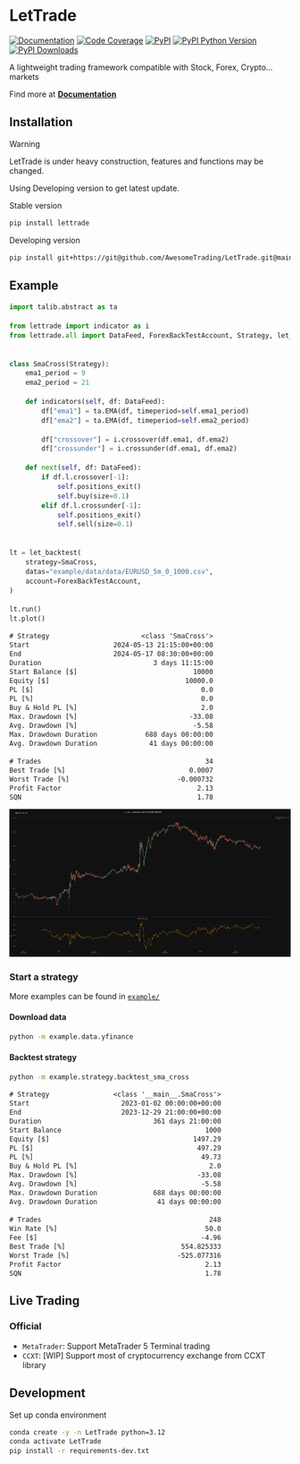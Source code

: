 # LetTrade

[![Documentation](https://img.shields.io/badge/docs-lettrade-708FCC.svg?style=for-the-badge)](https://AwesomeTrading.github.io/LetTrade/)
[![Code Coverage](https://img.shields.io/codecov/c/gh/AwesomeTrading/lettrade.svg?style=for-the-badge)](https://codecov.io/gh/AwesomeTrading/lettrade)
[![PyPI](https://img.shields.io/pypi/v/lettrade.svg?color=blue&style=for-the-badge)](https://pypi.org/project/lettrade)
[![PyPI Python Version](https://img.shields.io/pypi/pyversions/lettrade.svg?color=skyblue&style=for-the-badge)](https://pypi.org/project/lettrade)
[![PyPI Downloads](https://img.shields.io/pypi/dd/lettrade.svg?color=skyblue&style=for-the-badge)](https://pypi.org/project/lettrade)

A lightweight trading framework compatible with Stock, Forex, Crypto... markets

Find more at [**Documentation**](https://AwesomeTrading.github.io/LetTrade/)

## Installation

> [!WARNING]  
> LetTrade is under heavy construction, features and functions may be changed.
>
> Using Developing version to get latest update.

Stable version

```sh
pip install lettrade
```

Developing version

```sh
pip install git+https://git@github.com/AwesomeTrading/LetTrade.git@main
```

## Example

```python
import talib.abstract as ta

from lettrade import indicator as i
from lettrade.all import DataFeed, ForexBackTestAccount, Strategy, let_backtest


class SmaCross(Strategy):
    ema1_period = 9
    ema2_period = 21

    def indicators(self, df: DataFeed):
        df["ema1"] = ta.EMA(df, timeperiod=self.ema1_period)
        df["ema2"] = ta.EMA(df, timeperiod=self.ema2_period)

        df["crossover"] = i.crossover(df.ema1, df.ema2)
        df["crossunder"] = i.crossunder(df.ema1, df.ema2)

    def next(self, df: DataFeed):
        if df.l.crossover[-1]:
            self.positions_exit()
            self.buy(size=0.1)
        elif df.l.crossunder[-1]:
            self.positions_exit()
            self.sell(size=0.1)


lt = let_backtest(
    strategy=SmaCross,
    datas="example/data/data/EURUSD_5m_0_1000.csv",
    account=ForexBackTestAccount,
)

lt.run()
lt.plot()
```

```text
# Strategy                       <class 'SmaCross'>
Start                     2024-05-13 21:15:00+00:00
End                       2024-05-17 08:30:00+00:00
Duration                            3 days 11:15:00
Start Balance [$]                             10000
Equity [$]                                  10000.0
PL [$]                                          0.0
PL [%]                                          0.0
Buy & Hold PL [%]                               2.0
Max. Drawdown [%]                            -33.08
Avg. Drawdown [%]                             -5.58
Max. Drawdown Duration            688 days 00:00:00
Avg. Drawdown Duration             41 days 00:00:00

# Trades                                         34
Best Trade [%]                               0.0007
Worst Trade [%]                           -0.000732
Profit Factor                                  2.13
SQN                                            1.78
```

![Plot](https://raw.githubusercontent.com/AwesomeTrading/lettrade/main/docs/image/plot.png)

### Start a strategy

More examples can be found in [`example/`](https://github.com/AwesomeTrading/lettrade/tree/main/example)

#### Download data

```bash
python -m example.data.yfinance
```

#### Backtest strategy
<!-- ```bash exec="true" source="above" result="ansi" -->
```bash
python -m example.strategy.backtest_sma_cross
```

```text
# Strategy                <class '__main__.SmaCross'>
Start                       2023-01-02 00:00:00+00:00
End                         2023-12-29 21:00:00+00:00
Duration                            361 days 21:00:00
Start Balance                                    1000
Equity [$]                                    1497.29
PL [$]                                         497.29
PL [%]                                          49.73
Buy & Hold PL [%]                                 2.0
Max. Drawdown [%]                              -33.08
Avg. Drawdown [%]                               -5.58
Max. Drawdown Duration              688 days 00:00:00
Avg. Drawdown Duration               41 days 00:00:00

# Trades                                          248
Win Rate [%]                                     50.0
Fee [$]                                         -4.96
Best Trade [%]                             554.825333
Worst Trade [%]                           -525.077316
Profit Factor                                    2.13
SQN                                              1.78
```

## Live Trading

### Official

- `MetaTrader`: Support MetaTrader 5 Terminal trading
- `CCXT`: [WIP] Support most of cryptocurrency exchange from CCXT library

## Development

Set up conda environment

```sh
conda create -y -n LetTrade python=3.12
conda activate LetTrade
pip install -r requirements-dev.txt
```
